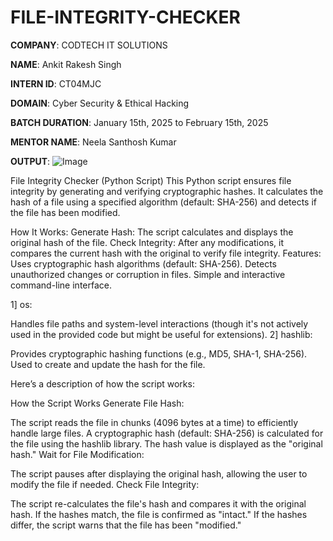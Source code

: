 # FILE-INTEGRITY-CHECKER

**COMPANY**: CODTECH IT SOLUTIONS

**NAME**:  Ankit Rakesh Singh

**INTERN ID**: CT04MJC

**DOMAIN**: Cyber Security & Ethical Hacking

**BATCH DURATION**:  January 15th, 2025 to February 15th, 2025

**MENTOR NAME**:  Neela Santhosh Kumar 

**OUTPUT**: ![Image](https://github.com/user-attachments/assets/53757451-74e1-4fba-947a-b9f695af5cb3)

File Integrity Checker (Python Script)
This Python script ensures file integrity by generating and verifying cryptographic hashes. It calculates the hash of a file using a specified algorithm (default: SHA-256) and detects if the file has been modified.

How It Works:
Generate Hash: The script calculates and displays the original hash of the file.
Check Integrity: After any modifications, it compares the current hash with the original to verify file integrity.
Features:
Uses cryptographic hash algorithms (default: SHA-256).
Detects unauthorized changes or corruption in files.
Simple and interactive command-line interface.

1] os:

Handles file paths and system-level interactions (though it's not actively used in the provided code but might be useful for extensions).
2] hashlib:

Provides cryptographic hashing functions (e.g., MD5, SHA-1, SHA-256).
Used to create and update the hash for the file.


Here’s a description of how the script works:

How the Script Works
Generate File Hash:

The script reads the file in chunks (4096 bytes at a time) to efficiently handle large files.
A cryptographic hash (default: SHA-256) is calculated for the file using the hashlib library.
The hash value is displayed as the "original hash."
Wait for File Modification:

The script pauses after displaying the original hash, allowing the user to modify the file if needed.
Check File Integrity:

The script re-calculates the file's hash and compares it with the original hash.
If the hashes match, the file is confirmed as "intact."
If the hashes differ, the script warns that the file has been "modified."
